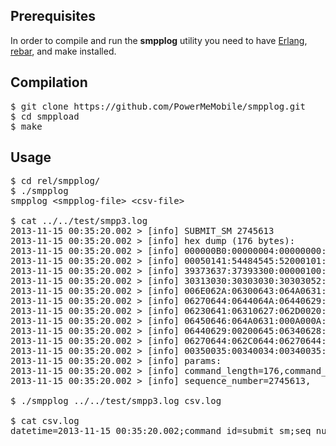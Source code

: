 ## Prerequisites

In order to compile and run the **smpplog** utility you need to have [Erlang](http://www.erlang.org/), [rebar](https://github.com/basho/rebar), and make installed.

## Compilation

<pre>
$ git clone https://github.com/PowerMeMobile/smpplog.git
$ cd smppload
$ make
</pre>

## Usage

<pre>
$ cd rel/smpplog/
$ ./smpplog
smpplog &lt;smpplog-file&gt; &lt;csv-file&gt;

$ cat ../../test/smpp3.log
2013-11-15 00:35:20.002 > [info] SUBMIT_SM 2745613
2013-11-15 00:35:20.002 > [info] hex dump (176 bytes):
2013-11-15 00:35:20.002 > [info] 000000B0:00000004:00000000:0029E50D
2013-11-15 00:35:20.002 > [info] 00050141:54484545:52000101:39363539
2013-11-15 00:35:20.002 > [info] 39373637:37393300:00000100:30303030
2013-11-15 00:35:20.002 > [info] 30313030:30303030:30303052:00000008
2013-11-15 00:35:20.002 > [info] 006E062A:06300643:064A0631:000A000A
2013-11-15 00:35:20.002 > [info] 06270644:0644064A:06440629:000A000A
2013-11-15 00:35:20.002 > [info] 06230641:06310627:062D0020:06270644
2013-11-15 00:35:20.002 > [info] 06450646:064A0631:000A000A:06350627
2013-11-15 00:35:20.002 > [info] 06440629:00200645:06340628:06280020
2013-11-15 00:35:20.002 > [info] 06270644:062C0644:06270644:000A000A
2013-11-15 00:35:20.002 > [info] 00350035:00340034:00340035:00360031
2013-11-15 00:35:20.002 > [info] params:
2013-11-15 00:35:20.002 > [info] command_length=176,command_id=4,command_status=0,
2013-11-15 00:35:20.002 > [info] sequence_number=2745613,

$ ./smpplog ../../test/smpp3.log csv.log

$ cat csv.log
datetime=2013-11-15 00:35:20.002;command_id=submit_sm;seq_num=2745613;src_addr="ATHEER";dst_addr="96599767793";encoding=8;body=تذكير\n\nالليلة\n\nأفراح المنير\n\nصالة مشبب الجلال\n\n55444561
</pre>
